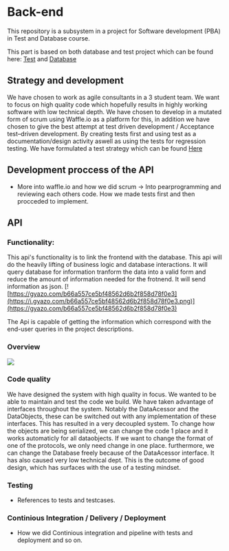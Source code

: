 # Back-end
This repository is a subsystem in a project for Software development (PBA) in Test and Database course.

This part is based on both database and test project which can be found here: [Test](https://github.com/datsoftlyngby/soft2018spring-test-teaching-material/blob/master/exercises/Final%20Assignment%202018.pdf) and [Database](https://github.com/datsoftlyngby/soft2018spring-databases-teaching-material/blob/master/assignments/Project%20Description.ipynb)

## Strategy and development
We have chosen to work as agile consultants in a 3 student team. We want to focus on high quality code which hopefully results in highly working software with low technical depth. We have chosen to develop in a mutated form of scrum using Waffle.io as a platform for this, in addition we have chosen to give the best attempt at test driven development / Acceptance test–driven development. By creating tests first and using test as a documentation/design activity aswell as using the tests for regression testing. We have formulated a test strategy which can be found [Here](https://github.com/soft2018spring-gruppe10/Report/blob/master/Test%20Strategy.md)

## Development proccess of the API
- More into waffle.io and how we did scrum -> Into pearprogramming and reviewing each others code. How we made tests first and then procceded to implement.

## API
### Functionality:
This api's functionality is to link the frontend with the database. This api will do the heavily lifting of business logic and database interactions. It will query database for information tranform the data into a valid form and reduce the amount of information needed for the frotnend. It will send information as json. 
[![https://gyazo.com/b66a557ce5bf48562d6b2f858d78f0e3](https://i.gyazo.com/b66a557ce5bf48562d6b2f858d78f0e3.png)](https://gyazo.com/b66a557ce5bf48562d6b2f858d78f0e3)

The Api is capable of getting the information which correspond with the end-user queries in the project descriptions.

### Overview
![](https://github.com/soft2018spring-gruppe10/Backend/blob/master/Documentation/Pictures/Classdiagram2.png)


### Code quality
We have designed the system with high quality in focus. We wanted to be able to maintain and test the code we build. We have taken advantage of interfaces throughout the system. Notably the DataAcessor and the DataObjects, these can be switched out with any implementation of these interfaces. This has resulted in a very decoupled system. To change how the objects are being serialized, we can change the code 1 place and it works automaticly for all dataobjects. If we want to change the format of one of the protocols, we only need change in one place. furthermore, we can change the Database freely because of the DataAcessor interface. It has also caused very low technical dept. This is the outcome of good design, which has surfaces with the use of a testing mindset.

### Testing
- References to tests and testcases.

### Continious Integration / Delivery / Deployment 
- How we did Continious integration and pipeline with tests and deployment and so on.
